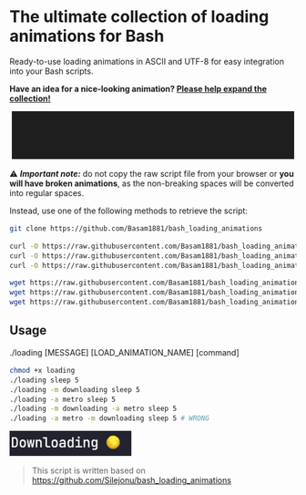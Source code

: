 # The ultimate collection of loading animations for Bash
Ready-to-use loading animations in ASCII and UTF-8 for easy integration into your Bash scripts.

**Have an idea for a nice-looking animation? [Please help expand the collection!](https://github.com/Silejonu/bash_loading_animations/issues/new?assignees=Silejonu&labels=enhancement&template=submit-an-animation.yml&title=%5BNew+animation%5D+)**

<div align="center">

![](demo.gif)

</div>

⚠ ***Important note:*** do not copy the raw script file from your browser or **you will have broken animations**, as the non-breaking spaces will be converted into regular spaces.

Instead, use one of the following methods to retrieve the script:
```bash
git clone https://github.com/Basam1881/bash_loading_animations
```
```bash
curl -O https://raw.githubusercontent.com/Basam1881/bash_loading_animations/main/scripts/bash_loading_animations.sh
curl -O https://raw.githubusercontent.com/Basam1881/bash_loading_animations/main/scripts/bash_loading_animations.demo
curl -O https://raw.githubusercontent.com/Basam1881/bash_loading_animations/main/loading.sh
```
```bash
wget https://raw.githubusercontent.com/Basam1881/bash_loading_animations/main/scripts/bash_loading_animations.sh
wget https://raw.githubusercontent.com/Basam1881/bash_loading_animations/main/scripts/bash_loading_animations.demo
wget https://raw.githubusercontent.com/Basam1881/bash_loading_animations/main/loading.sh
```


## Usage

./loading [MESSAGE] [LOAD_ANIMATION_NAME] [command]

```bash
chmod +x loading
./loading sleep 5
./loading -m downloading sleep 5
./loading -a metro sleep 5
./loading -m downloading -a metro sleep 5
./loading -a metro -m downloading sleep 5 # WRONG
```
<div align="left">

![](cmd.gif)

</div>

> This script is written based on https://github.com/Silejonu/bash_loading_animations